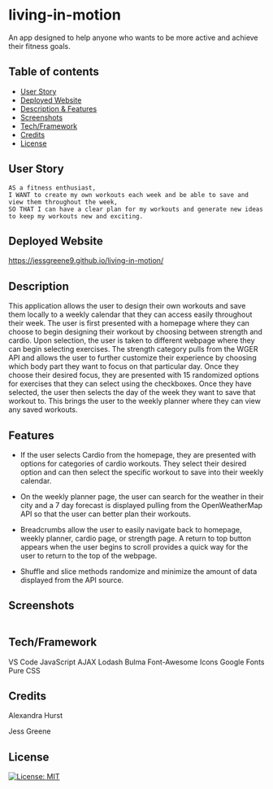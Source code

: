 # living-in-motion
An app designed to help anyone who wants to be more active and achieve their fitness goals.

## Table of contents
* [User Story](#user-story)
* [Deployed Website](#deployedwebsite)
* [Description & Features](#description)
* [Screenshots](#screenshots)
* [Tech/Framework](#tech/framework)
* [Credits](#credits)
* [License](#license)

## User Story

    AS a fitness enthusiast,
    I WANT to create my own workouts each week and be able to save and view them throughout the week,
    SO THAT I can have a clear plan for my workouts and generate new ideas to keep my workouts new and exciting.


## Deployed Website

https://jessgreene9.github.io/living-in-motion/


## Description

This application allows the user to design their own workouts and save them locally to a weekly calendar that they can access easily throughout their week. The user is first presented with a homepage where they can choose to begin designing their workout by choosing between strength and cardio. Upon selection, the user is taken to different webpage where they can begin selecting exercises. The strength category pulls from the WGER API and allows the user to further customize their experience by choosing which body part they want to focus on that particular day. Once they choose their desired focus, they are presented with 15 randomized options for exercises that they can select using the checkboxes. Once they have selected, the user then selects the day of the week they want to save that workout to. This brings the user to the weekly planner where they can view any saved workouts. 

## Features

* If the user selects Cardio from the homepage, they are presented with options for categories of cardio workouts. They select their desired option and can then select the specific workout to save into their weekly calendar. 

* On the weekly planner page, the user can search for the weather in their city and a 7 day forecast is displayed pulling from the OpenWeatherMap API so that the user can better plan their workouts.

* Breadcrumbs allow the user to easily navigate back to homepage, weekly planner, cardio page, or strength page. A return to top button appears when the user begins to scroll provides a quick way for the user to return to the top of the webpage. 

* Shuffle and slice methods randomize and minimize the amount of data displayed from the API source.

## Screenshots

![]()



## Tech/Framework

VS Code
JavaScript
AJAX Lodash
Bulma
Font-Awesome Icons
Google Fonts
Pure CSS


## Credits

Alexandra Hurst 

Jess Greene 




## License

[![License: MIT](https://img.shields.io/badge/License-MIT-yellow.svg)](https://opensource.org/licenses/MIT)